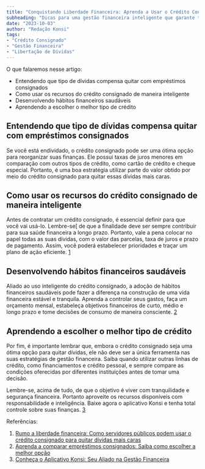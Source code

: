 ```yaml
---
title: "Conquistando Liberdade Financeira: Aprenda a Usar o Crédito Consignado para Quitar Dívidas Menos Estratégicas"
subheading: "Dicas para uma gestão financeira inteligente que garante tranquilidade e segurança"
date: "2023-10-03"
author: "Redação Konsi"
tags:
- "Crédito Consignado"
- "Gestão Financeira"
- "Libertação de Dívidas"
---
```


O que falaremos nesse artigo:

- Entendendo que tipo de dívidas compensa quitar com empréstimos consignados
- Como usar os recursos do crédito consignado de maneira inteligente
- Desenvolvendo hábitos financeiros saudáveis
- Aprendendo a escolher o melhor tipo de crédito

## Entendendo que tipo de dívidas compensa quitar com empréstimos consignados

Se você está endividado, o crédito consignado pode ser uma ótima opção para reorganizar suas finanças. Ele possui taxas de juros menores em comparação com outros tipos de crédito, como cartão de crédito e cheque especial. Portanto, é uma boa estratégia utilizar parte do valor obtido por meio do crédito consignado para quitar essas dívidas mais caras.

## Como usar os recursos do crédito consignado de maneira inteligente

Antes de contratar um crédito consignado, é essencial definir para que você vai usá-lo. Lembre-se[ de que a finalidade deve ser sempre contribuir para sua saúde financeira a longo prazo. Portanto, vale a pena colocar no papel todas as suas dívidas, com o valor das parcelas, taxa de juros e prazo de pagamento. Assim, você poderá estabelecer prioridades e traçar um plano de ação eficiente. [1](https://konsi.com.br/emprstimo-consignado-para-quitar-dvidas-mais-caras)

## Desenvolvendo hábitos financeiros saudáveis

Aliado ao uso inteligente do crédito consignado, a adoção de hábitos financeiros saudáveis pode fazer a diferença na construção de uma vida financeira estável e tranquila. Aprenda a controlar seus gastos, faça um orçamento mensal, estabeleça objetivos financeiros de curto, médio e longo prazo e tome decisões de consumo de maneira consciente. [2](https://konsi.com.br/aprenda-a-comparar-emprstimos-consignados-saiba-como-escolher-a-melhor-opo)

## Aprendendo a escolher o melhor tipo de crédito

Por fim, é importante lembrar que, embora o crédito consignado seja uma ótima opção para quitar dívidas, ele não deve ser a única ferramenta nas suas estratégias de gestão financeira. Saiba quando utilizar outras linhas de crédito, como financiamentos e crédito pessoal, e sempre compare as condições oferecidas por diferentes instituições antes de tomar uma decisão.

Lembre-se, acima de tudo, de que o objetivo é viver com tranquilidade e segurança financeira. Portanto aproveite os recursos disponíveis com responsabilidade e inteligência. Baixe agora o aplicativo Konsi e tenha total controle sobre suas finanças. [3](https://konsi.com.br/download-aplicativo)

Referências:

1. [Rumo a liberdade financeira: Como servidores públicos podem usar o crédito consignado para quitar dívidas mais caras](https://konsi.com.br/emprstimo-consignado-para-quitar-dvidas-mais-caras)
2. [Aprenda a comparar empréstimos consignados: Saiba como escolher a melhor opção](https://konsi.com.br/aprenda-a-comparar-emprstimos-consignados-saiba-como-escolher-a-melhor-opo)
3. [Conheça o Aplicativo Konsi: Seu Aliado na Gestão Financeira](https://konsi.com.br/download-aplicativo)

